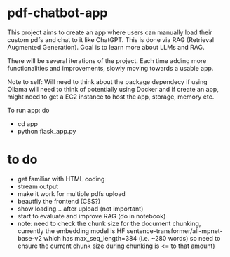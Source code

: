 # pdf-chatbot-app

This project aims to create an app where users can manually load their custom pdfs and chat to it like ChatGPT. This is done via RAG (Retrieval Augmented Generation). Goal is to learn more about LLMs and RAG.

There will be several iterations of the project. Each time adding more functionalities and improvements, slowly moving towards a usable app. 

Note to self: Will need to think about the package dependecy if using Ollama will need to think of potentially using Docker and if create an app, might need to get a EC2 instance to host the app, storage, memory etc. 


To run app: do 
* cd app
* python flask_app.py

# to do
* get familiar with HTML coding
* stream output
* make it work for multiple pdfs upload
* beautfiy the frontend (CSS?)
* show loading... after upload (not important)
* start to evaluate and improve RAG (do in notebook)
* note: need to check the chunk size for the document chunking, currently the embedding model is HF sentence-transformer/all-mpnet-base-v2 which has max_seq_length=384 (i.e. ~280 words) so need to ensure the current chunk size during chunking is <= to that amount)

